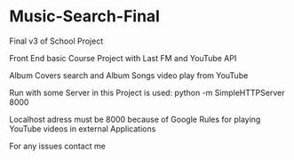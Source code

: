 # Music-Search-Final

Final v3 of School Project

Front End basic Course Project with Last FM and YouTube API

Album Covers search and Album Songs video play from YouTube

Run with some Server in this Project is used: python -m SimpleHTTPServer 8000

Localhost adress must be 8000 because of Google Rules for playing YouTube videos in external Applications

For any issues contact me
